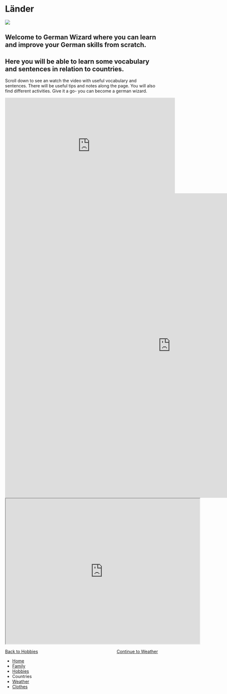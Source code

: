 

<h1>Länder</h1>


  <img src="https://upload.wikimedia.org/wikipedia/en/thumb/6/6b/Terrestrial_globe.svg/1054px-Terrestrial_globe.svg.png" />
  
<h2>Welcome to German Wizard where you can learn and improve your German skills from scratch.</h2>

<h2> Here you will be able to learn some vocabulary and sentences in relation to countries.</h2>
<p> Scroll down to see an watch the video with useful vocabulary and sentences. There will be useful tips and notes along the page. You will also find different activities. Give it a go- you can become a german wizard.</p>
<p>

  
<iframe width="560" height="315" src="https://www.youtube.com/embed/W7pOkEx4kW8?rel=0" frameborder="0" allow="autoplay; encrypted-media" allowfullscreen></iframe>

<iframe src="https://h5p.org/h5p/embed/167465" width="1090" height="1004" frameborder="0" allowfullscreen="allowfullscreen"></iframe><script src="https://h5p.org/sites/all/modules/h5p/library/js/h5p-resizer.js" charset="UTF-8"></script>



<iframe src="https://www.google.com/maps/d/embed?mid=1eYQ0kLyu2x4y7kPsa1Dy38YlTZlnVG38" width="640" height="480"></iframe>

<p>
<a style="float:left;" href="hobbies.html">Back to Hobbies</a>
                                      
<a style="float:right;" href="weather.html"> Continue to Weather</a>
 
</p>

<div style="clear:both;"></div>


<ul class="breadcrumb">
  <li><a href="index.html">Home</a></li>
  <li><a href="family.html">Family</a></li>
  <li><a href="hobbies.html">Hobbies</a></li>
  <li>Countries</li>
  <li><a href="weather.html"> Weather</a></li>
  <li><a href="clothes.html">Clothes</a></li>
</ul>
